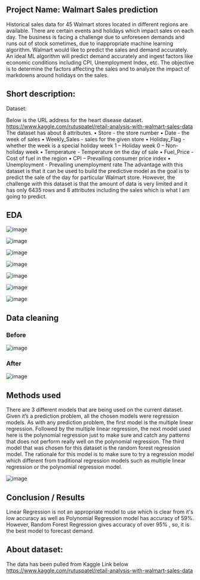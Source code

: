 ## Project Name: Walmart Sales prediction
Historical sales data for 45 Walmart stores located in different regions are available. There
are certain events and holidays which impact sales on each day. The business is facing a
challenge due to unforeseen demands and runs out of stock sometimes, due to
inappropriate machine learning algorithm. Walmart would like to predict the sales and
demand accurately. An ideal ML algorithm will predict demand accurately and ingest
factors like economic conditions including CPI, Unemployment Index, etc. The objective is
to determine the factors affecting the sales and to analyze the impact of markdowns
around holidays on the sales.


## Short description: 

Dataset:

Below is the URL address for the heart disease dataset.
 https://www.kaggle.com/rutuspatel/retail-analysis-with-walmart-sales-data	
The dataset has about 8 attributes. 
•	Store - the store number
•	Date - the week of sales
•	Weekly_Sales - sales for the given store
•	Holiday_Flag - whether the week is a special holiday week 1 – Holiday week 0 – Non-holiday week
•	Temperature - Temperature on the day of sale
•	Fuel_Price - Cost of fuel in the region
•	CPI – Prevailing consumer price index
•	Unemployment - Prevailing unemployment rate
The advantage with this dataset is that it can be used to build the predictive model as the goal is to predict the sale of the day for particular Walmart store. However, the challenge with this dataset is that the amount of data is very limited and it has only 6435 rows and 8 attributes including the sales which is what I am going to predict.

## EDA

![image](https://user-images.githubusercontent.com/19917405/129463290-5ba42a10-cb54-4b6a-bf07-ee049273509e.png)

![image](https://user-images.githubusercontent.com/19917405/129463292-8fd6ca98-f510-4d72-8f37-f6708f5e8be8.png)

![image](https://user-images.githubusercontent.com/19917405/129463294-c204373f-442d-46b2-9779-4a287b0f386c.png)


![image](https://user-images.githubusercontent.com/19917405/129463295-56fd935b-99cb-4139-acd7-91fef985c8dd.png)


![image](https://user-images.githubusercontent.com/19917405/129463297-1db3cca2-3e1c-460c-b84c-6a35fc831151.png)

![image](https://user-images.githubusercontent.com/19917405/129463299-67f196a4-9a9c-4de0-b1a5-7886d57a748b.png)

![image](https://user-images.githubusercontent.com/19917405/129463302-fdc0ab94-3d70-4870-b894-a962db6d8cf4.png)

## Data cleaning

### Before
![image](https://user-images.githubusercontent.com/19917405/129463306-c54d8b15-2037-4ba6-a44a-defe830089ab.png)
### After
![image](https://user-images.githubusercontent.com/19917405/129463309-3755e368-68e7-4ee3-b941-84b52f502471.png)


## Methods used
There are 3 different models that are being used on the current dataset. Given it’s a prediction problem, all the chosen models were regression models. As with any prediction problem, the first model is the multiple linear regression. Followed by the multiple linear regression, the next model used here is the polynomial regression just to make sure and catch any patterns that does not perform really well on the polynomial regression. The third model that was chosen for this dataset is the random forest regression model. The rationale for this model is to make sure to try a regression model which different from traditional regression models such as multiple linear regression or the polynomial regression model.

![image](https://user-images.githubusercontent.com/19917405/129463323-b19279d8-8043-4d45-ba05-4db6de7b1ee3.png)



## Conclusion / Results
Linear Regression is not an appropriate model to use which is clear from it's low accuracy as well as Polynomial Regression model has accuracy of 59%. However, Random Forest Regression gives accuracy of over 95% , so, it is the best model to forecast demand.




## About dataset:
The data has been pulled from Kaggle Link below
https://www.kaggle.com/rutuspatel/retail-analysis-with-walmart-sales-data	

